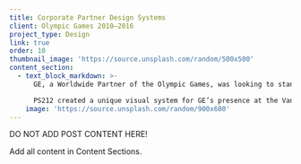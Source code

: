 ```yaml
---
title: Corporate Partner Design Systems
client: Olympic Games 2010–2016
project_type: Design
link: true
order: 10
thumbnail_image: 'https://source.unsplash.com/random/500x500'
content_section:
  - text_block_markdown: >-
      GE, a Worldwide Partner of the Olympic Games, was looking to stand out from the crowd of competing worldwide and national team partners.

      PS212 created a unique visual system for GE’s presence at the Vancouver, London, and Sochi Games—one that leverages GE’s corporate brand system to tell a relevant story of the Games. Each of the design systems that PS212 developed are different from each other but the primary story has remained the same—the lasting impression of athletes and infrastructure.​
    image: 'https://source.unsplash.com/random/900x600'
---
```

DO NOT ADD POST CONTENT HERE!

Add all content in Content Sections.